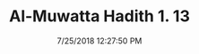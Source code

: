 ---
title        : "Al-Muwatta Hadith 1. 13"
date         : 7/25/2018 12:27:50 PM
draft        : false
type         : "hadith"
layout       : "hadith"
BookCode     : "AMH"
VolumeNumber : "1"
HadithNumber : "13"
categories  :  ["Prayer Time - The Time of the Jumu'a Prayer"]
---